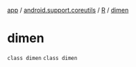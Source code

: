 [app](../../../index.md) / [android.support.coreutils](../../index.md) / [R](../index.md) / [dimen](./index.md)

# dimen

`class dimen`
`class dimen`